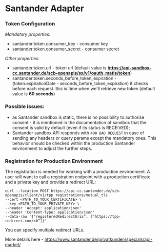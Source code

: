 # Santander Adapter

### Token Configuration

*Mandatory properties:*
- santander.token.consumer_key - consumer key
- santander.token.consumer_secret - consumer secret

*Other properties:*
- santander.token.url - token url (default value is **https://api-sandbox-cc.santander.de/scb-openapis/sx/v1/oauth_matls/token**)
- santander.token.seconds_before_token_expiration - (token.expirationDate - seconds_before_token_expiration) 
it checks before each request. this is time when we'll retrieve new token (default value is **60 seconds**)

### Possible issues:

- as Santander sandbox is static, there is no possibility to authorise consent - it is mentioned in the documentation 
of sandbox that the consent is valid by default (even if its status is RECEIVED);
- Santander sandbox API responds with `400 BAD REQUEST` in case of sending any headers or query params except the mandatory ones. 
This behavior should be checked within the production Santander environment to adjust the further steps.

### Registration for Production Environment

The registration is needed for working with a production environment. A user will want to call a registration endpoint with
a production certificate and a private key and provide a redirect URL:

```
curl --location POST https://api-cc.santander.de/scb-openapis/client/v1/tpp_registrations/mutual_tls
--cert <PATH_TO_YOUR_CERTIFICATE> \
--key <PATH_TO_YOUR_PRIVATE_KEY> \
--header 'Accept: application/json'
--header 'Content-Type: application/json'
--data-raw '{"registeredRedirectUris": [“https://tpp-redirect.com/cb”]}'
```

You can specify multiple redirect URLs.

More details here - https://www.santander.de/privatkunden/specials/api-market/
